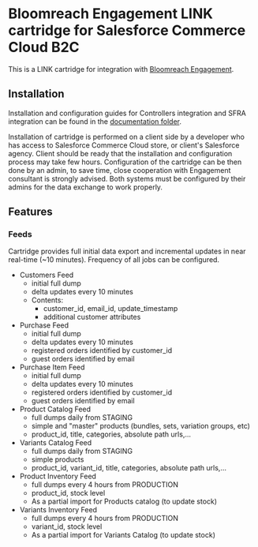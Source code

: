 # Bloomreach Engagement LINK cartridge for Salesforce Commerce Cloud B2C #

This is a LINK cartridge for integration with [Bloomreach Engagement](https://www.bloomreach.com/en/products/engagement).

## Installation

Installation and configuration guides for Controllers integration and SFRA integration can be found in the [documentation folder](https://github.com/exponea/bloomreach-salesforce-commercecloud-b2c-integration/tree/main/documentation).

Installation of cartridge is performed on a client side by a developer who has access to Salesforce Commerce Cloud store, or client's Salesforce agency. Client should be ready that the installation and configuration process may take few hours. Configuration of the cartridge can be then done by an admin, to save time, close cooperation with Engagement consultant is strongly advised. Both systems must be configured by their admins for the data exchange to work properly.

## Features

### Feeds

Cartridge provides full initial data export and incremental updates in near real-time (~10 minutes). Frequency of all jobs can be configured.

- Customers Feed
  - initial full dump
  - delta updates every 10 minutes
  - Contents:
    - customer_id, email_id, update_timestamp
    - additional customer attributes
- Purchase Feed
  - initial full dump
  - delta updates every 10 minutes
  - registered orders identified by customer_id
  - guest orders identified by email
- Purchase Item Feed
  - initial full dump
  - delta updates every 10 minutes
  - registered orders identified by customer_id
  - guest orders identified by email
- Product Catalog Feed
  - full dumps daily from STAGING
  - simple and "master" products (bundles, sets, variation groups, etc)
  - product_id, title, categories, absolute path urls,...
- Variants Catalog Feed
  - full dumps daily from STAGING
  - simple products
  - product_id, variant_id, title, categories, absolute path urls,...
- Product Inventory Feed
  - full dumps every 4 hours from PRODUCTION
  - product_id, stock level
  - As a partial import for Products catalog (to update stock)
- Variants Inventory Feed
  - full dumps every 4 hours from PRODUCTION
  - variant_id, stock level
  - As a partial import for Variants Catalog (to update stock)
